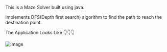 This is a Maze Solver built using java.

Implements DFS(Depth first search) algorithm to find the path to reach the destination point.

The Application Looks Like 👇👇👇


![image](https://user-images.githubusercontent.com/120375689/210743432-384a030f-1f72-4062-ad5a-6439b22ede0e.png)

